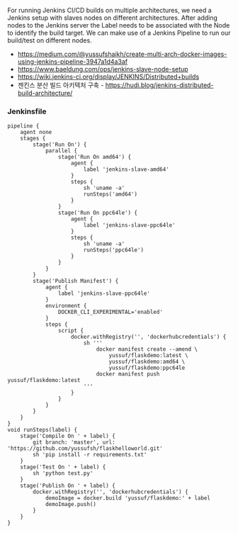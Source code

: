 For running Jenkins CI/CD builds on multiple architectures, we need a Jenkins setup with slaves nodes on different architectures. After adding nodes to the Jenkins server the Label needs to be associated with the Node to identify the build target. We can make use of a Jenkins Pipeline to run our build/test on different nodes.




* https://medium.com/@yussufshaikh/create-multi-arch-docker-images-using-jenkins-pipeline-3947a1d4a3af
* https://www.baeldung.com/ops/jenkins-slave-node-setup
* https://wiki.jenkins-ci.org/display/JENKINS/Distributed+builds
* 젠킨스 분산 빌드 아키텍처 구축 - https://hudi.blog/jenkins-distributed-build-architecture/



### Jenkinsfile ###

```
pipeline {
    agent none
    stages {
        stage('Run On') {
            parallel {
                stage('Run On amd64') {
                    agent {
                        label 'jenkins-slave-amd64'
                    }
                    steps {
                        sh 'uname -a'
                        runSteps('amd64')
                    }
                }
                stage('Run On ppc64le') {
                    agent {
                        label 'jenkins-slave-ppc64le'
                    }
                    steps {
                        sh 'uname -a'
                        runSteps('ppc64le')
                    }
                }
            }
        }
        stage('Publish Manifest') {
            agent {
                label 'jenkins-slave-ppc64le'
            }
            environment {
                DOCKER_CLI_EXPERIMENTAL='enabled'
            }
            steps {
                script {
                    docker.withRegistry('', 'dockerhubcredentials') {
                        sh '''
                            docker manifest create --amend \
                                yussuf/flaskdemo:latest \
                                yussuf/flaskdemo:amd64 \
                                yussuf/flaskdemo:ppc64le
                            docker manifest push yussuf/flaskdemo:latest
                        '''
                    }
                }
            }
        }
    }
}
void runSteps(label) {
    stage('Compile On ' + label) {
        git branch: 'master', url: 'https://github.com/yussufsh/flaskhelloworld.git'
        sh 'pip install -r requirements.txt'
    }
    stage('Test On ' + label) {
        sh 'python test.py'
    }
    stage('Publish On ' + label) {
        docker.withRegistry('', 'dockerhubcredentials') {
            demoImage = docker.build 'yussuf/flaskdemo:' + label
            demoImage.push()
        }
    }
}
```
